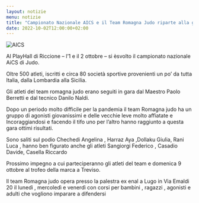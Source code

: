 ```yaml
---
layout: notizie
menu: notizie
title: "Campionato Nazionale AICS e il Team Romagna Judo riparte alla grande"
date: 2022-10-02T12:00:00+02:00
---
```


![AICS](/images/uploads/2022-10-02_aics.png)

Al PlayHall di  Riccione – l’1 e il 2 ottobre – si èsvolto  il  campionato nazionale AiCS di Judo.

Oltre 500 atleti, iscritti e circa 80 società sportive provenienti un po’ da tutta Italia, dalla Lombardia alla Sicilia.

Gli atleti del team romagna judo erano seguiti in gara dal Maestro Paolo Berretti e dal tecnico Danilo Naldi.

Dopo un periodo molto difficile per la pandemia il team Romagna judo ha un gruppo di agonisti giovanissimi e delle vecchie leve molto affiatate e Incoraggiandosi  e facendo il tifo uno per l’altro hanno raggiunto  a questa gara ottimi risultati.

Sono saliti sul podio Chechedi Angelina  , Harraz Aya ,Dollaku Giulia, Rani Luca , hanno  ben figurato anche gli atleti Sangiorgi Federico , Casadio Davide,  Casella Riccardo

Prossimo impegno a cui parteciperanno gli atleti del team e domenica 9 ottobre al trofeo della marca a Treviso.

Il team Romagna judo  opera presso la palestra ex enal a Lugo in Via Emaldi 20  il lunedì , mercoledì e venerdì con corsi per bambini , ragazzi , agonisti e adulti che vogliono imparare a difendersi

